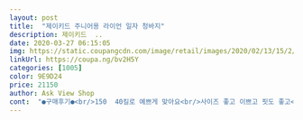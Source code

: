 ```yaml
---
layout: post 
title:  "제이키드 주니어용 라이언 일자 청바지" 
description: 제이키드  ..
date: 2020-03-27 06:15:05 
img: https://static.coupangcdn.com/image/retail/images/2020/02/13/15/2/cf4b76bd-0975-4fe2-a6ea-bbff5f5d6407.jpg 
linkUrl: https://coupa.ng/bv2H5Y 
categories: [1005] 
color: 9E9D24 
price: 21150 
author: Ask View Shop 
cont:  "●구매후기●<br/>150  40킬로 예쁘게 맞아요<br/>사이즈 좋고 이쁘고 핏도 좋고<br/>스판이구요.<br/><br/>초5 마른딸아이에게 이쁘게 잘맞아요 17호는 커요<br/>" 
---
```

